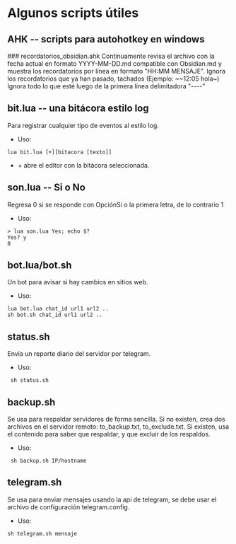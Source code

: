 # Algunos scripts útiles

## AHK -- scripts para autohotkey en windows

### recordatorios_obsidian.ahk
Continuamente revisa el archivo con la fecha actual en formato YYYY-MM-DD.md compatible con Obsidian.md y muestra los recordatorios por línea en formato "HH:MM MENSAJE".
Ignora los recordatorios que ya han pasado, tachados (Ejemplo: ~~12:05 hola~)
Ignora todo lo que esté luego de la primera línea delimitadora "----"

## bit.lua -- una bitácora estilo log
Para registrar cualquier tipo de eventos al estilo log.
- Uso:
```
lua bit.lua [+][bitacora [texto]]
```

 - \+ abre el editor con la bitácora seleccionada.

## son.lua -- Si o No
Regresa 0 si se responde con OpciónSi o la primera letra, de lo contrario 1
- Uso:
```
> lua son.lua Yes; echo $?
Yes? y
0
```
## bot.lua/bot.sh
Un bot para avisar si hay cambios en sitios web.
 - Uso:
 ```
lua bot.lua chat_id url1 url2 ..
sh bot.sh chat_id url1 url2 ..
```
## status.sh
Envía un reporte diario del servidor por telegram.
- Uso:
```
 sh status.sh
```
## backup.sh
Se usa para respaldar servidores de forma sencilla. Si no existen, crea dos archivos en el servidor remoto: to_backup.txt, to_exclude.txt. Si existen, usa el contenido para saber que respaldar, y que excluir de los respaldos.
- Uso:
```
 sh backup.sh IP/hostname
```

## telegram.sh
Se usa para enviar mensajes usando la api de telegram, se debe usar el archivo de configuración telegram.config.
- Uso:
```
sh telegram.sh mensaje
```
